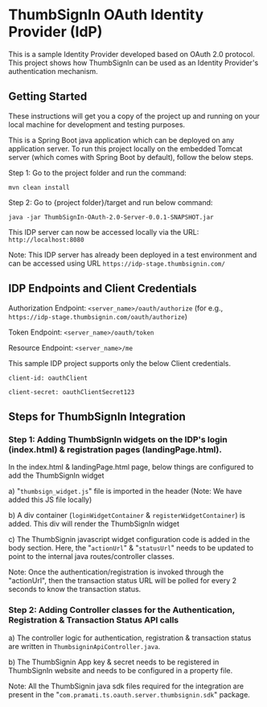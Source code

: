 # ThumbSignIn OAuth Identity Provider (IdP)

This is a sample Identity Provider developed based on OAuth 2.0 protocol. This project shows how ThumbSignIn can be used as an Identity Provider's authentication mechanism.

## Getting Started

These instructions will get you a copy of the project up and running on your local machine for development and testing purposes. 

This is a Spring Boot java application which can be deployed on any application server. To run this project locally on the embedded Tomcat server (which comes with Spring Boot by default), follow the below steps.

Step 1: Go to the project folder and run the command:

`mvn clean install`

Step 2: Go to {project folder}/target and run below command:

`java -jar ThumbSignIn-OAuth-2.0-Server-0.0.1-SNAPSHOT.jar`

This IDP server can now be accessed locally via the URL: `http://localhost:8080`

Note: This IDP server has already been deployed in a test environment and can be 
accessed using URL `https://idp-stage.thumbsignin.com/`

## IDP Endpoints and Client Credentials

Authorization Endpoint: `<server_name>/oauth/authorize` (for e.g., `https://idp-stage.thumbsignin.com/oauth/authorize`)

Token Endpoint: `<server_name>/oauth/token`

Resource Endpoint: `<server_name>/me`

This sample IDP project supports only the below Client credentials. 

`client-id: oauthClient`

`client-secret: oauthClientSecret123`

## Steps for ThumbSignIn Integration

### Step 1: Adding ThumbSignIn widgets on the IDP's login (index.html) & registration pages (landingPage.html).

In the index.html & landingPage.html page, below things are configured to add the ThumbSignIn widget

a) "`thumbsign_widget.js`" file is imported in the header (Note: We have added this JS file locally)

b) A div container (`loginWidgetContainer` & `registerWidgetContainer`) is added. This div will render the ThumbSignIn widget

c) The ThumbSignin javascript widget configuration code is added in the body section. Here, the "`actionUrl`" & "`statusUrl`" needs to be updated
   to point to the internal java routes/controller classes. 
   
Note: Once the authentication/registration is invoked through the "actionUrl", then the transaction status URL will be polled for every 2 seconds to know the transaction status.

### Step 2: Adding Controller classes for the Authentication, Registration & Transaction Status API calls

a) The controller logic for authentication, registration & transaction status are written in `ThumbsigninApiController.java`.

b) The ThumbSignin App key & secret needs to be registered in ThumbSignIn website and needs to be configured in a property file.

Note: All the ThumbSignin java sdk files required for the integration are present in the "`com.pramati.ts.oauth.server.thumbsignin.sdk`" package.
   
